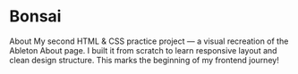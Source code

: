 # Bonsai
About My second HTML &amp; CSS practice project — a visual recreation of the Ableton About page. I built it from scratch to learn responsive layout and clean design structure. This marks the beginning of my frontend journey!
